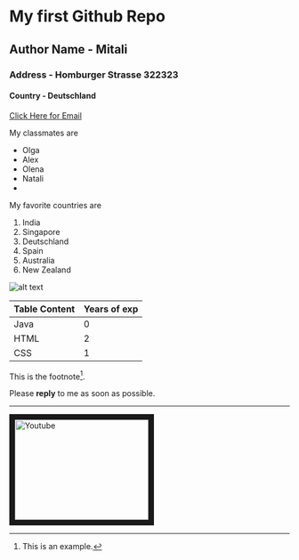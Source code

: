 # My first Github Repo

## Author Name - Mitali
### Address - Homburger Strasse 322323
#### Country - Deutschland

[Click Here for Email](smitali.07@gmail.com) 

My classmates are
* Olga
* Alex
* Olena
* Natali
* 
My favorite countries are
1. India
2. Singapore
3. Deutschland
4. Spain
5. Australia
6. New Zealand

 ![alt text](https://upload.wikimedia.org/wikipedia/commons/d/de/Amazon_icon.png)

Table Content | Years of exp
--- | ---
Java | 0
HTML | 2
CSS | 1

This is the footnote[^1].
[^1]: This is an example.

Please **reply** to me as soon as possible.


---

<a href='https://www.youtube.com/watch?v=eIrMbAQSU34' target='blank'><img src="https://upload.wikimedia.org/wikipedia/commons/e/ef/Youtube_logo.png" 
alt="Youtube" width="240" height="180" border="10"></a>


